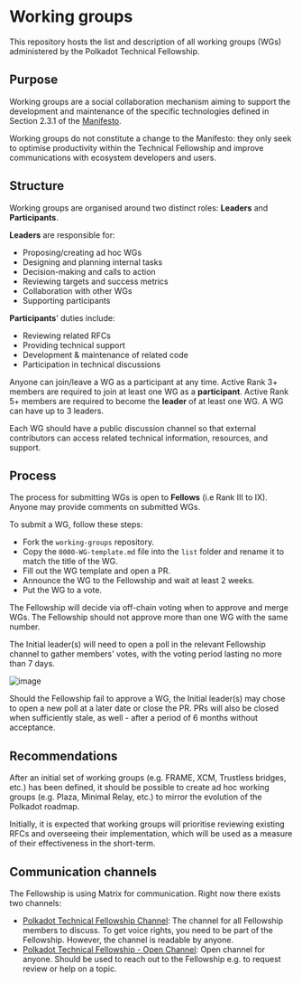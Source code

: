 # Working groups
This repository hosts the list and description of all working groups (WGs) administered by the Polkadot Technical Fellowship. 

## Purpose
Working groups are a social collaboration mechanism aiming to support the development and maintenance of the specific technologies defined in Section 2.3.1 of the [Manifesto](https://github.com/polkadot-fellows/manifesto/blob/main/manifesto.pdf).

Working groups do not constitute a change to the Manifesto: they only seek to optimise productivity within the Technical Fellowship and improve communications with ecosystem developers and users.

## Structure
Working groups are organised around two distinct roles: **Leaders** and **Participants**.

**Leaders** are responsible for: 
- Proposing/creating ad hoc WGs
- Designing and planning internal tasks
- Decision-making and calls to action
- Reviewing targets and success metrics
- Collaboration with other WGs
- Supporting participants

**Participants**' duties include:
- Reviewing related RFCs
- Providing technical support
- Development & maintenance of related code
- Participation in technical discussions

Anyone can join/leave a WG as a participant at any time. 
Active Rank 3+ members are required to join at least one WG as a **participant**.
Active Rank 5+ members are required to become the **leader** of at least one WG.
A WG can have up to 3 leaders.

Each WG should have a public discussion channel so that external contributors can access related technical information, resources, and support.


## Process
The process for submitting WGs is open to **Fellows** (i.e Rank III to IX). Anyone may provide comments on submitted WGs. 

To submit a WG, follow these steps:
  * Fork the `working-groups` repository.
  * Copy the `0000-WG-template.md` file into the `list` folder and rename it to match the title of the WG.
  * Fill out the WG template and open a PR.
  * Announce the WG to the Fellowship and wait at least 2 weeks.
  * Put the WG to a vote.

The Fellowship will decide via off-chain voting when to approve and merge WGs. The Fellowship should not approve more than one WG with the same number.

The Initial leader(s) will need to open a poll in the relevant Fellowship channel to gather members' votes, with the voting period lasting no more than 7 days. 

![image](https://github.com/user-attachments/assets/019a2461-950c-428c-a98a-ad1b3d47602e)

Should the Fellowship fail to approve a WG, the Initial leader(s) may chose to open a new poll at a later date or close the PR. PRs will also be closed when sufficiently stale, as well - after a period of 6 months without acceptance.


## Recommendations
After an initial set of working groups (e.g. FRAME, XCM, Trustless bridges, etc.) has been defined, it should be possible to create ad hoc working groups (e.g. Plaza, Minimal Relay, etc.) to mirror the evolution of the Polkadot roadmap.

Initially, it is expected that working groups will prioritise reviewing existing RFCs and overseeing their implementation, which will be used as a measure of their effectiveness in the short-term.

## Communication channels
The Fellowship is using Matrix for communication. Right now there exists two channels:
- [Polkadot Technical Fellowship Channel](https://matrix.to/#/#fellowship-members:parity.io): The channel for all Fellowship members to discuss. To get voice rights, you need to be part of the Fellowship. However, the channel is readable by anyone.
- [Polkadot Technical Fellowship - Open Channel](https://matrix.to/#/#fellowship-open-channel:parity.io): Open channel for anyone. Should be used to reach out to the Fellowship e.g. to request review or help on a topic.
